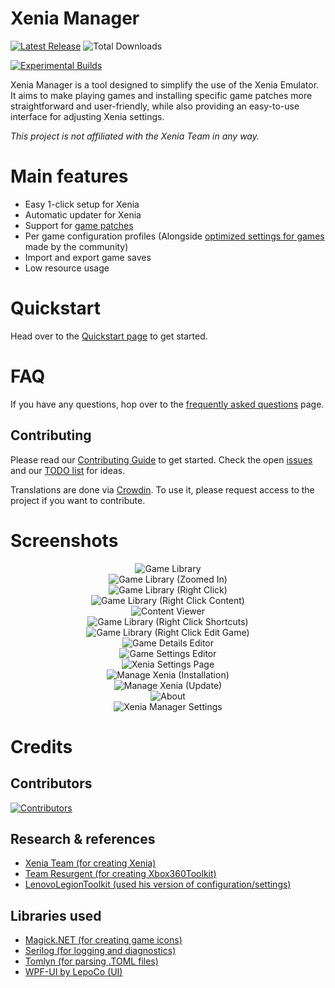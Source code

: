 # Xenia Manager

[![Latest Release](https://img.shields.io/github/v/release/xenia-manager/xenia-manager?display_name=tag&style=for-the-badge&label=Latest%20Release&color=2E3440)](https://github.com/xenia-manager/xenia-manager/releases/latest/)
![Total Downloads](https://img.shields.io/github/downloads/xenia-manager/xenia-manager/total?style=for-the-badge&label=Total%20Downloads&color=2E3440)

[![Experimental Builds](https://img.shields.io/github/downloads/xenia-manager/experimental-builds/latest/total?style=for-the-badge&label=Experimental%20Builds&color=2E3440)](https://github.com/xenia-manager/experimental-builds/releases)

Xenia Manager is a tool designed to simplify the use of the Xenia Emulator. It aims to make playing games and installing specific game patches more straightforward and user-friendly, while also providing an easy-to-use interface for adjusting Xenia settings.

<em>This project is not affiliated with the Xenia Team in any way.</em>

# Main features

- Easy 1-click setup for Xenia
- Automatic updater for Xenia
- Support for [game patches](https://github.com/xenia-canary/game-patches)
- Per game configuration profiles (Alongside [optimized settings for games](https://github.com/xenia-manager/Optimized-Settings) made by the community)
- Import and export game saves
- Low resource usage

# Quickstart

Head over to the [Quickstart page](https://github.com/xenia-manager/xenia-manager/wiki/Quickstart) to get started.

# FAQ

If you have any questions, hop over to the [frequently asked questions](https://github.com/xenia-manager/xenia-manager/wiki/FAQ) page.

## Contributing

Please read our [Contributing Guide](CONTRIBUTING.md) to get started.
Check the open [issues](https://github.com/xenia-manager/xenia-manager/issues) and our [TODO list](https://github.com/orgs/xenia-manager/projects/2/) for ideas.

Translations are done via [Crowdin](https://crowdin.com/project/xenia-manager). To use it, please request access to the project if you want to contribute.

# Screenshots

<div align="center">
    <img src="assets/Screenshots/1. Library.png" alt="Game Library">
</div>

<div align="center">
    <img src="assets/Screenshots/2. Library (Zoomed In).png" alt="Game Library (Zoomed In)">
</div>

<div align="center">
    <img src="assets/Screenshots/3. Library Game Right Click.png" alt="Game Library (Right Click)">
</div>

<div align="center">
    <img src="assets/Screenshots/4. Library Game Right Click (Content).png" alt="Game Library (Right Click Content)">
</div>

<div align="center">
    <img src="assets/Screenshots/5. Content Viewer.png" alt="Content Viewer">
</div>

<div align="center">
    <img src="assets/Screenshots/6. Library Game Right Click (Shortcuts).png" alt="Game Library (Right Click Shortcuts)">
</div>

<div align="center">
    <img src="assets/Screenshots/7. Library Game Right Click (Edit Game).png" alt="Game Library (Right Click Edit Game)">
</div>

<div align="center">
    <img src="assets/Screenshots/8. Game Details Editor.png" alt="Game Details Editor">
</div>

<div align="center">
    <img src="assets/Screenshots/9. Game Settings Editor.png" alt="Game Settings Editor">
</div>

<div align="center">
    <img src="assets/Screenshots/10. Xenia Settings Page.png" alt="Xenia Settings Page">
</div>

<div align="center">
    <img src="assets/Screenshots/11. Manage Xenia (Installation).gif" alt="Manage Xenia (Installation)">
</div>

<div align="center">
    <img src="assets/Screenshots/12. Manage Xenia (Update).gif" alt="Manage Xenia (Update)">
</div>

<div align="center">
    <img src="assets/Screenshots/13. About.png" alt="About">
</div>

<div align="center">
    <img src="assets/Screenshots/14. Xenia Manager Settings.png" alt="Xenia Manager Settings">
</div>

# Credits

## Contributors

[![Contributors](https://contrib.rocks/image?repo=xenia-manager/xenia-manager)](https://github.com/xenia-manager/xenia-manager/graphs/contributors)

## Research & references

- [Xenia Team (for creating Xenia)](https://xenia.jp/)
- [Team Resurgent (for creating Xbox360Toolkit)](https://github.com/Team-Resurgent/Xbox360Toolkit)
- [LenovoLegionToolkit (used his version of configuration/settings)](https://github.com/BartoszCichecki/LenovoLegionToolkit/)

## Libraries used

- [Magick.NET (for creating game icons)](https://github.com/dlemstra/Magick.NET)
- [Serilog (for logging and diagnostics)](https://serilog.net/)
- [Tomlyn (for parsing .TOML files)](https://github.com/xoofx/Tomlyn)
- [WPF-UI by LepoCo (UI)](https://wpfui.lepo.co/)